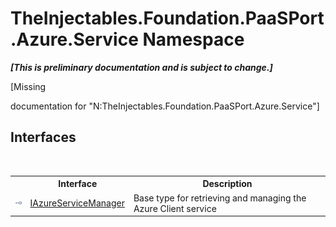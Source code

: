 # TheInjectables.Foundation.PaaSPort.Azure.Service Namespace
 _**\[This is preliminary documentation and is subject to change.\]**_

\[Missing <summary> documentation for "N:TheInjectables.Foundation.PaaSPort.Azure.Service"\]


## Interfaces
&nbsp;<table><tr><th></th><th>Interface</th><th>Description</th></tr><tr><td>![Public interface](media/pubinterface.gif "Public interface")</td><td><a href="1852a227-ac23-862d-1047-98afef930e39">IAzureServiceManager</a></td><td>
Base type for retrieving and managing the Azure Client service</td></tr></table>&nbsp;
